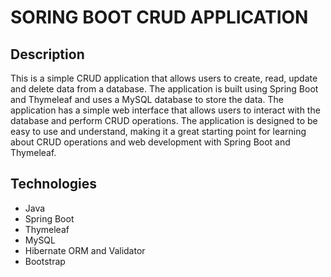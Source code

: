 # SORING BOOT CRUD APPLICATION
## Description
This is a simple CRUD application that allows users to create, read, update and delete data from a database. The application is built using Spring Boot and Thymeleaf and uses a MySQL database to store the data. The application has a simple web interface that allows users to interact with the database and perform CRUD operations. The application is designed to be easy to use and understand, making it a great starting point for learning about CRUD operations and web development with Spring Boot and Thymeleaf.
## Technologies
- Java
- Spring Boot
- Thymeleaf
- MySQL
- Hibernate ORM and Validator
- Bootstrap



